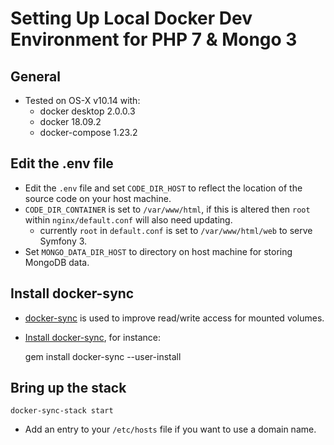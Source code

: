# Setting Up Local Docker Dev Environment for PHP 7 & Mongo 3

## General
* Tested on OS-X v10.14 with:
    * docker desktop 2.0.0.3
    * docker 18.09.2
    * docker-compose 1.23.2

## Edit the .env file
* Edit the `.env` file and set `CODE_DIR_HOST` to reflect the location of the source code on your host machine.
* `CODE_DIR_CONTAINER` is set to `/var/www/html`, if this is altered then `root` within `nginx/default.conf` will also need updating.
    * currently `root` in `default.conf` is set to `/var/www/html/web` to serve Symfony 3.
* Set `MONGO_DATA_DIR_HOST` to directory on host machine for storing MongoDB data.
     
## Install docker-sync
* [docker-sync](https://docker-sync.readthedocs.io/en/latest/index.html#) is used to improve read/write access for mounted volumes.
* [Install docker-sync](https://docker-sync.readthedocs.io/en/latest/getting-started/installation.html), for instance:


    gem install docker-sync --user-install


## Bring up the stack
    docker-sync-stack start

* Add an entry to your `/etc/hosts` file if you want to use a domain name.
    